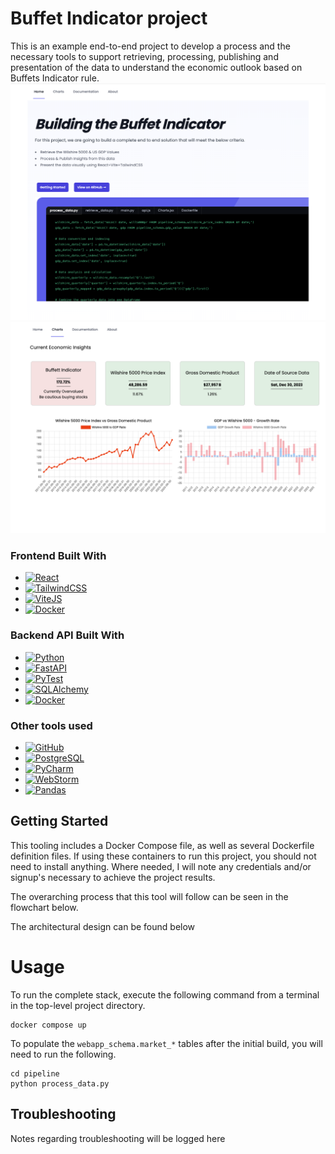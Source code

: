 # Buffet Indicator project
This is an example end-to-end project to develop a process and the necessary tools to support retrieving, processing, publishing and presentation of the data to understand the economic outlook based on Buffets Indicator rule.
![HomePage Screenshot](project_notes/screenshots/homepage.png)
![Charts Screenshot](project_notes/screenshots/charts.png)

### Frontend Built With
* [![React][React.js]][React-url]
* [![TailwindCSS][TailwindCSS-shield]][TailwindCSS-url]
* [![ViteJS][Vitejs-shield]][Vitejs-url]
* [![Docker][Docker-shield]][Docker-url]

### Backend API Built With
* [![Python][Python-shield]][Python-url]
* [![FastAPI][FastAPI-shield]][FastAPI-url]
* [![PyTest][PyTest-shield]][PyTest-url]
* [![SQLAlchemy][SQLAlchemy-shield]][SQLAlchemy-url]
* [![Docker][Docker-shield]][Docker-url]

### Other tools used
* [![GitHub][GitHub-shield]][GitHub-url]
* [![PostgreSQL][PostgreSQL-shield]][PostgreSQL-url]
* [![PyCharm][PyCharm-shield]][PyCharm-url]
* [![WebStorm][WebStorm-shield]][WebStorm-url]
* [![Pandas][Pandas-shield]][Pandas-url]

<!-- GETTING STARTED -->
## Getting Started

This tooling includes a Docker Compose file, as well as several Dockerfile definition files.  If using these containers to run this project, you should not need to install anything.
Where needed, I will note any credentials and/or signup's necessary to achieve the project results.


The overarching process that this tool will follow can be seen in the flowchart below.


The architectural design can be found below


# Usage
To run the complete stack, execute the following command from a terminal in the top-level project directory.
```shell
docker compose up
```
To populate the `webapp_schema.market_*` tables after the initial build, you will need to run the following.
```shell
cd pipeline
python process_data.py
```
## Troubleshooting
Notes regarding troubleshooting will be logged here


<!-- MARKDOWN LINKS & IMAGES -->
<!-- https://www.markdownguide.org/basic-syntax/#reference-style-links -->
[contributors-shield]: https://img.shields.io/github/contributors/github_username/repo_name.svg?style=for-the-badge
[contributors-url]: https://github.com/github_username/repo_name/graphs/contributors
[forks-shield]: https://img.shields.io/github/forks/github_username/repo_name.svg?style=for-the-badge
[forks-url]: https://github.com/github_username/repo_name/network/members
[stars-shield]: https://img.shields.io/github/stars/github_username/repo_name.svg?style=for-the-badge
[stars-url]: https://github.com/github_username/repo_name/stargazers
[issues-shield]: https://img.shields.io/github/issues/github_username/repo_name.svg?style=for-the-badge
[issues-url]: https://github.com/github_username/repo_name/issues
[license-shield]: https://img.shields.io/github/license/github_username/repo_name.svg?style=for-the-badge
[license-url]: https://github.com/github_username/repo_name/blob/master/LICENSE.txt
[linkedin-shield]: https://img.shields.io/badge/-LinkedIn-black.svg?style=for-the-badge&logo=linkedin&colorB=555
[linkedin-url]: https://linkedin.com/in/linkedin_username
[React.js]: https://img.shields.io/badge/React-20232A?style=for-the-badge&logo=react&logoColor=61DAFB
[React-url]: https://reactjs.org/
[Docker-shield]:https://img.shields.io/static/v1?style=for-the-badge&message=Docker&color=2496ED&logo=Docker&logoColor=FFFFFF&label=
[Docker-url]: https://www.docker.com/
[TailwindCSS-shield]: https://img.shields.io/static/v1?style=for-the-badge&message=Tailwind+CSS&color=222222&logo=Tailwind+CSS&logoColor=06B6D4&label=
[TailwindCSS-url]: https://tailwindcss.com
[Vitejs-shield]: https://img.shields.io/static/v1?style=for-the-badge&message=Vite&color=646CFF&logo=Vite&logoColor=FFFFFF&label=
[Vitejs-url]: https://vitejs.dev/guide/
[Python-shield]: https://img.shields.io/static/v1?style=for-the-badge&message=Python&color=3776AB&logo=Python&logoColor=FFFFFF&label=
[Python-url]: https://www.python.org
[PyTest-shield]: https://img.shields.io/static/v1?style=for-the-badge&message=Pytest&color=0A9EDC&logo=Pytest&logoColor=FFFFFF&label=
[PyTest-url]: https://docs.pytest.org/en/8.0.x/
[SQLAlchemy-shield]: https://img.shields.io/static/v1?style=for-the-badge&message=SQLAlchemy&color=D71F00&logo=SQLAlchemy&logoColor=FFFFFF&label=
[SQLAlchemy-url]: https://www.sqlalchemy.org

[PostgreSQL-shield]: https://img.shields.io/static/v1?style=for-the-badge&message=PostgreSQL&color=4169E1&logo=PostgreSQL&logoColor=FFFFFF&label=
[PostgreSQL-url]: https://www.postgresql.org
[WebStorm-shield]: https://img.shields.io/static/v1?style=for-the-badge&message=WebStorm&color=000000&logo=WebStorm&logoColor=FFFFFF&label=
[WebStorm-url]: https://www.jetbrains.com/webstorm/
[PyCharm-shield]: https://img.shields.io/static/v1?style=for-the-badge&message=PyCharm&color=000000&logo=PyCharm&logoColor=FFFFFF&label=
[PyCharm-url]: https://www.jetbrains.com/pycharm/
[GitHub-shield]:https://img.shields.io/static/v1?style=for-the-badge&message=GitHub&color=181717&logo=GitHub&logoColor=FFFFFF&label=
[GitHub-url]: https://github.com
[FastAPI-shield]:https://img.shields.io/static/v1?style=for-the-badge&message=FastAPI&color=009688&logo=FastAPI&logoColor=FFFFFF&label=
[FastAPI-url]: https://fastapi.tiangolo.com

[Pandas-shield]:https://img.shields.io/badge/pandas-%23150458.svg?style=for-the-badge&logo=pandas&logoColor=white
[Pandas-url]: https://pandas.pydata.org/